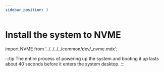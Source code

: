 ```yaml
---
sidebar_position: 3
---
```


# Install the system to NVME

import NVME from '../../../../common/dev/\_nvme.mdx';

<NVME model="rock-5b" release_num="b39" desktop="kde" rsetup_path="../../radxa-os/rsetup" etcher_path="./boot_from_sd_card" download_path="../../download" />

:::tip
The entire process of powering up the system and booting it up lasts about 40 seconds before it enters the system desktop.
:::
